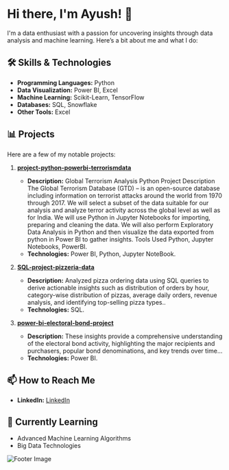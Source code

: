 # Hi there, I'm Ayush! 👋

I'm a data enthusiast with a passion for uncovering insights through data analysis and machine learning. Here’s a bit about me and what I do:

## 🛠️ Skills & Technologies
- **Programming Languages:** Python
- **Data Visualization:** Power BI, Excel
- **Machine Learning:** Scikit-Learn, TensorFlow
- **Databases:** SQL, Snowflake
- **Other Tools:** Excel

## 📊 Projects
Here are a few of my notable projects:

1. **[project-python-powerbi-terrorismdata](https://github.com/ayushkawale4/project-python-powerbi-terrorismdata)**
   - **Description:** Global Terrorism Analysis Python Project Description The Global Terrorism Database (GTD) – is an open-source database including information on terrorist attacks around the world from 1970 through 2017. We will select a subset of the data suitable for our analysis and analyze terror activity across the global level as well as for India. We will use Python in Jupyter Notebooks for importing, preparing and cleaning the data. We will also perform Exploratory Data Analysis in Python and then visualize the data exported from python in Power BI to gather insights. Tools Used Python, Jupyter Notebooks, PowerBI.
   - **Technologies:** Power BI, Python, Jupyter NoteBook.

2. **[SQL-project-pizzeria-data](https://github.com/ayushkawale4/SQL-project-pizzeria-data)**
   - **Description:** Analyzed pizza ordering data using SQL queries to derive actionable insights such as distribution
of orders by hour, category-wise distribution of pizzas, average daily orders, revenue analysis,
and identifying top-selling pizza types..
   - **Technologies:** SQL.
  
3. **[power-bi-electoral-bond-project](https://github.com/ayushkawale4/power-bi-electoral-bond-project)**
   - **Description:** These insights provide a comprehensive understanding of the electoral bond activity, highlighting the major recipients and purchasers, popular bond denominations, and key trends over time...
   - **Technologies:** Power BI.

## 📫 How to Reach Me
- **LinkedIn:** [LinkedIn](https://www.linkedin.com/in/ayushkawale/)

## 🌱 Currently Learning
- Advanced Machine Learning Algorithms
- Big Data Technologies


![Footer Image](https://via.placeholder.com/1500x500.png?text=Thanks+for+visiting!)

